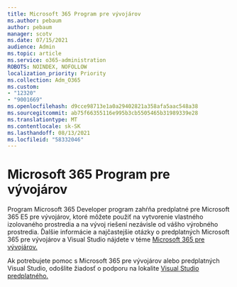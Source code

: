 ```yaml
---
title: Microsoft 365 Program pre vývojárov
ms.author: pebaum
author: pebaum
manager: scotv
ms.date: 07/15/2021
audience: Admin
ms.topic: article
ms.service: o365-administration
ROBOTS: NOINDEX, NOFOLLOW
localization_priority: Priority
ms.collection: Adm_O365
ms.custom:
- "12320"
- "9001669"
ms.openlocfilehash: d9cce98713e1a0a29402821a358afa5aac548a38
ms.sourcegitcommit: ab75f66355116e995b3cb5505465b31989339e28
ms.translationtype: MT
ms.contentlocale: sk-SK
ms.lasthandoff: 08/13/2021
ms.locfileid: "58332046"
---
```

# <a name="microsoft-365-developer-program"></a>Microsoft 365 Program pre vývojárov

Program Microsoft 365 Developer program zahŕňa predplatné pre Microsoft 365 E5 pre vývojárov, ktoré môžete použiť na vytvorenie vlastného izolovaného prostredia a na vývoj riešení nezávisle od vášho výrobného prostredia. Ďalšie informácie a najčastejšie otázky o predplatných Microsoft 365 pre vývojárov a Visual Studio nájdete v téme [Microsoft 365 pre vývojárov.](https://docs.microsoft.com/office/developer-program/microsoft-365-developer-program)

Ak potrebujete pomoc s Microsoft 365 pre vývojárov alebo predplatných Visual Studio, odošlite žiadosť o podporu na lokalite [Visual Studio predplatného.](https://visualstudio.microsoft.com/subscriptions/support/)